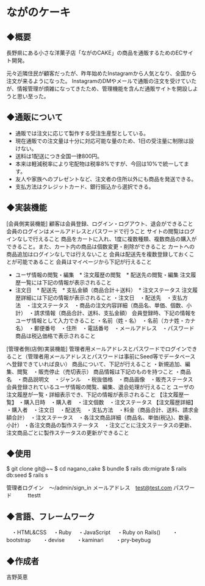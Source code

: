 # ながのケーキ

## ◆概要
長野県にある小さな洋菓子店「ながのCAKE」の商品を通販するためのECサイト開発。

元々近隣住民が顧客だったが、昨年始めたInstagramから人気となり、全国から注文が来るようになった。
InstagramのDMやメールで通販の注文を受けていたが、情報管理が煩雑になってきたため、管理機能を含んだ通販サイトを開設しようと思い至った。

## ◆通販について
* 通販では注文に応じて製作する受注生産型としている。
* 現在通販での注文量は十分に対応可能な量のため、1日の受注量に制限は設けない。
* 送料は1配送につき全国一律800円。
* 本来は軽減税率により宅配物は税率8%ですが、今回は10%で統一してます。
* 友人や家族へのプレゼントなど、注文者の住所以外にも商品を発送できる。
* 支払方法はクレジットカード、銀行振込から選択できる。

## ◆実装機能
[会員側実装機能]
顧客は会員登録、ログイン・ログアウト、退会ができること
会員のログインはメールアドレスとパスワードで行うこと
サイトの閲覧はログインなしで行えること
商品をカートに入れ、1度に複数種類、複数商品の購入ができること。また、カート内の商品は個数変更・削除ができること
カートへの商品追加はログインなしでは行えないこと
会員は配送先を複数登録しておくことが可能であること
会員はマイページから下記が行えること
* ユーザ情報の閲覧・編集　* 注文履歴の閲覧　* 配送先の閲覧・編集
注文履歴一覧には下記の情報が表示されること
* 注文日　* 配送先　* 支払金額（商品合計＋送料）　* 注文ステータス
注文履歴詳細には下記の情報が表示されること
・注文日　・配送先　・支払方法　・注文ステータス　・商品の注文内容詳細（商品名、単価、個数、小計）　・請求情報（商品合計、送料、支払金額）
会員登録時、下記の情報をユーザ情報として入力できること
・名前（姓・名）　・名前（カナ姓・カナ名）　・郵便番号　・住所　・電話番号　・メールアドレス　・パスワード
商品は税込価格で表示されること

[管理者側(店側)実装機能]
管理者用メールアドレスとパスワードでログインできること（管理者用メールアドレスとパスワードは事前にSeed等でデータベースへ登録できていれば良い）
商品について、下記が行えること
・新規追加、編集、閲覧　・販売停止（売切表示）
商品情報は下記のものを持つこと
・商品名　・商品説明文　・ジャンル　・税抜価格　・商品画像　・販売ステータス
会員登録されているユーザ情報の閲覧、編集、退会処理が行えること
ユーザの注文履歴が一覧・詳細表示でき、下記の情報が表示されること
【注文履歴一覧】
・購入日時　・購入者　・注文個数　・注文ステータス
【注文履歴詳細】
・購入者　・注文日　・配送先　・支払方法　・料金（商品合計、送料、請求金額合計）　・注文ステータス　・各注文商品詳細（商品名、単価(税込)、数量、小計）
・各注文商品の製作ステータス　・注文ごとに注文ステータスの更新、注文商品ごとに製作ステータスの更新ができること

## ◆使用
$ git clone git@~~
$ cd nagano_cake
$ bundle
$ rails db:migrate
$ rails db:seed
$ rails s

管理者ログイン　～/admin/sign_in
メールアドレス　test@test.com
パスワード　　　ttestt

## ◆言語、フレームワーク
　・HTML&CSS
　・Ruby
　・JavaScript
　・Ruby on Rails()
　　・bootstrap
　　・devise
　　・kaminari
　　・pry-beybug
  
## ◆作成者
 吉野英恵



